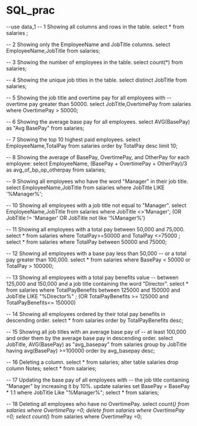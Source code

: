 # SQL_prac
--use data_1
-- 1	Showing all columns and rows in the table.
select * from salaries ;


-- 2	Showing only the EmployeeName and JobTitle columns.
select EmployeeName,JobTitle from salaries;


-- 3	Showing the number of employees in the table.
select count(*) from salaries;

-- 4	Showing the unique job titles in the table.
select distinct JobTitle from salaries;

-- 5	Showing the job title and overtime pay for all employees with 
-- overtime pay greater than 50000.
select JobTitle,OvertimePay from salaries
where OvertimePay > 50000;

-- 6	Showing the average base pay for all employees.
select AVG(BasePay) as "Avg BasePay" from salaries;

-- 7	Showing the top 10 highest paid employees.
select EmployeeName,TotalPay from salaries
order by TotalPay desc
limit 10;


-- 8	Showing the average of BasePay, OvertimePay, and OtherPay for each employee:
select EmployeeName, (BasePay + OvertimePay + OtherPay)/3 as avg_of_bp_op_otherpay from salaries;

-- 9	Showing all employees who have the word "Manager" in their job title.
select EmployeeName,JobTitle from salaries
where JobTitle LIKE '%Manager%';

-- 10	Showing all employees with a job title not equal to "Manager".
select EmployeeName,JobTitle from salaries
where JobTitle <>'Manager';
(OR JobTitle != 'Manager' OR JobTitle not like '%Manager%')

-- 11	Showing all employees with a total pay between 50,000 and 75,000.
select * from salaries
where TotalPay>=50000 and TotalPay <=75000
;
select * from salaries
where TotalPay between 50000 and 75000;

-- 12	Showing all employees with a base pay less than 50,000 
-- or a total pay greater than 100,000.
select * from salaries
where BasePay < 50000 or TotalPay > 100000;

-- 13	Showing all employees with a total pay benefits value 
-- between 125,000 and 150,000 and a job title containing the word "Director".
select * from salaries
where TotalPayBenefits between 125000 and 150000 
and JobTitle LIKE "%Director%" ;
(OR TotalPayBenefits >= 125000 and TotalPayBenefits<= 150000)

-- 14	Showing all employees ordered by their total pay benefits in descending order.
select * from salaries
order by TotalPayBenefits desc;


-- 15	Showing all job titles with an average base pay of 
-- at least 100,000 and order them by the average base pay in descending order.
select JobTitle, AVG(BasePay) as "avg_basepay" from salaries
group by JobTitle
having avg(BasePay) >=100000
order by avg_basepay desc;

-- 16	Deleting a column.
select * from salaries;
alter table salaries
drop column Notes;
select * from salaries;

-- 17	Updating the base pay of all employees with 
-- the job title containing "Manager" by increasing it by 10%.
update salaries
set BasePay = BasePay * 1.1
where JobTitle Like "%Manager%";
select * from salaries;

-- 18	Deleting all employees who have no OvertimePay.
select count(*) from salaries
where OvertimePay =0;
delete from salaries
where OvertimePay =0;
select count(*) from salaries
where OvertimePay =0;
